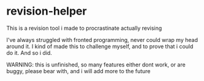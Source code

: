 # revision-helper
This is a revision tool i made to procrastinate actually revising

I've always struggled with fronted programming, never could wrap my head around it.
I kind of made this to challenge myself, and to prove that i could do it.
And so i did.

WARNING: this is unfinished, so many features either dont work, or are buggy, please bear with, and i will add more to the future
